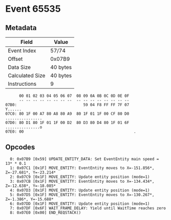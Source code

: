 # Event 65535

## Metadata

| Field           | Value    |
|-----------------|----------|
| Event Index     | 57/74    |
| Offset          | 0x07B9   |
| Data Size       | 40 bytes |
| Calculated Size | 40 bytes |
| Instructions    | 9        |

```
      00 01 02 03 04 05 06 07  08 09 0A 0B 0C 0D 0E 0F
      -- -- -- -- -- -- -- --  -- -- -- -- -- -- -- --
07B0:                             59 04 F8 FF FF 7F 07           Y......
07C0: 80 1F 00 A7 80 A8 80 A9  80 1F 01 1F 00 CF 80 D0  ................
07D0: 80 D1 80 1F 01 1F 00 D2  80 D3 80 D4 80 1F 01 6F  ...............o
07E0: 00                                                .               
```

## Opcodes

```
  0: 0x07B9 [0x59] UPDATE_ENTITY_DATA: Set EventEntity main speed = 13* * 0.1
  1: 0x07C1 [0x1F] MOVE_ENTITY: EventEntity moves to X=-151.856*, Z=-27.681*, Y=-23.214*
  2: 0x07C9 [0x1F] MOVE_ENTITY: Update entity position (mode=1)
  3: 0x07CB [0x1F] MOVE_ENTITY: EventEntity moves to X=-134.434*, Z=-12.638*, Y=-18.085*
  4: 0x07D3 [0x1F] MOVE_ENTITY: Update entity position (mode=1)
  5: 0x07D5 [0x1F] MOVE_ENTITY: EventEntity moves to X=-130.267*, Z=-1.386*, Y=-15.688*
  6: 0x07DD [0x1F] MOVE_ENTITY: Update entity position (mode=1)
  7: 0x07DF [0x6F] WAIT_FRAME_DELAY: Yield until WaitTime reaches zero
  8: 0x07E0 [0x00] END_REQSTACK()
```
